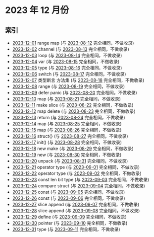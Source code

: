 # 2023 年 12 月份

## 索引

- [2023-12-01](#) range map (与 [2023-08-12](../08/12/README.md) 完全相同，不做收录)
- [2023-12-02](#) channel (与 [2023-08-13](../08/13/README.md) 完全相同，不做收录)
- [2023-12-03](#) loop (与 [2023-08-14](../08/14/README.md) 完全相同，不做收录)
- [2023-12-04](#) var (与 [2023-08-15](../08/15/README.md) 完全相同，不做收录)
- [2023-12-05](#) type (与 [2023-08-16](../08/16/README.md) 完全相同，不做收录)
- [2023-12-06](#) switch (与 [2023-08-17](../08/17/README.md) 完全相同，不做收录)
- [2023-12-07](#) 类型断言 方法集 (与 [2023-08-18](../08/18/README.md) 完全相同，不做收录)
- [2023-12-08](#) range (与 [2023-08-19](../08/19/README.md) 完全相同，不做收录)
- [2023-12-09](#) defer panic (与 [2023-08-20](../08/20/README.md) 完全相同，不做收录)
- [2023-12-10](#) map (与 [2023-08-21](../08/21/README.md) 完全相同，不做收录)
- [2023-12-11](#) make slice (与 [2023-08-22](../08/22/README.md) 完全相同，不做收录)
- [2023-12-12](#) map delete (与 [2023-08-23](../08/23/README.md) 完全相同，不做收录)
- [2023-12-13](#) return (与 [2023-08-24](../08/24/README.md) 完全相同，不做收录)
- [2023-12-14](#) map (与 [2023-08-25](../08/25/README.md) 完全相同，不做收录)
- [2023-12-15](#) map (与 [2023-08-26](../08/26/README.md) 完全相同，不做收录)
- [2023-12-16](#) struct{} (与 [2023-08-27](../08/27/README.md) 完全相同，不做收录)
- [2023-12-17](#) init() (与 [2023-08-28](../08/28/README.md) 完全相同，不做收录)
- [2023-12-18](#) new make (与 [2023-08-29](../08/29/README.md) 完全相同，不做收录)
- [2023-12-19](#) new (与 [2023-08-30](../08/30/README.md) 完全相同，不做收录)
- [2023-12-20](#) unpack (与 [2023-08-31](../08/31/README.md) 完全相同，不做收录)
- [2023-12-21](#) operator type (与 [2023-09-01](../09/01/README.md) 完全相同，不做收录)
- [2023-12-22](#) operator type (与 [2023-09-02](../09/02/README.md) 完全相同，不做收录)
- [2023-12-23](#) const len bit type (与 [2023-09-03](../09/03/README.md) 完全相同，不做收录)
- [2023-12-24](#) compare struct (与 [2023-09-04](../09/04/README.md) 完全相同，不做收录)
- [2023-12-25](#) const (与 [2023-09-05](../09/05/README.md) 完全相同，不做收录)
- [2023-12-26](#) const (与 [2023-09-06](../09/06/README.md) 完全相同，不做收录)
- [2023-12-27](#) slice append (与 [2023-09-07](../09/07/README.md) 完全相同，不做收录)
- [2023-12-28](#) slice append (与 [2023-09-08](../09/08/README.md) 完全相同，不做收录)
- [2023-12-29](#) define (与 [2023-09-09](../09/09/README.md) 完全相同，不做收录)
- [2023-12-30](#) pointer (与 [2023-09-10](../09/10/README.md) 完全相同，不做收录)
- [2023-12-31](#) type (与 [2023-09-11](../09/11/README.md) 完全相同，不做收录)
